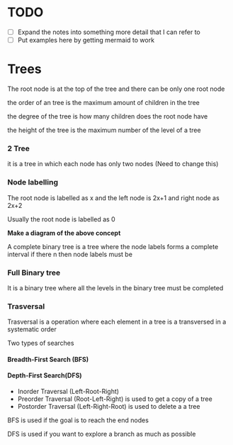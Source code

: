 # TODO

- [ ] Expand the notes into something more detail that I can refer to
- [ ] Put examples here by getting mermaid to work

# Trees

The root node is at the top of the tree and there can be only one root node

the order of an tree is the maximum amount of children in the tree

the degree of the tree is how many children does the root node have

the height of the tree is the maximum number of the level of a tree

### 2 Tree

it is a tree in which each node has only two nodes (Need to change this)

### Node labelling

The root node is labelled as x and the left node is 2x+1 and right node as 2x+2

Usually the root node is labelled as 0

**Make a diagram of the above concept**

A complete binary tree is a tree where the node labels forms a complete interval if there n then node labels must be 

### Full Binary tree

It is a binary tree where all the levels in the binary tree must be completed

### Trasversal

Trasversal is a operation where each element in a tree is a transversed in a systematic order

Two types of searches 

#### Breadth-First Search (BFS)

#### Depth-First Search(DFS)

- Inorder Traversal (Left-Root-Right)
- Preorder Traversal (Root-Left-Right) is used to get a copy of a tree
- Postorder Traversal (Left-Right-Root) is used to delete a a tree

BFS is used if the goal is to reach the end nodes

DFS is used if you want to explore a branch as much as possible

